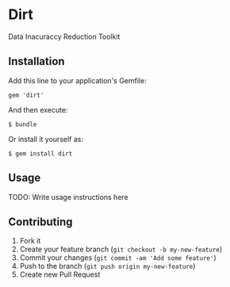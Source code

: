 # Dirt

Data Inacuraccy Reduction Toolkit

## Installation

Add this line to your application's Gemfile:

    gem 'dirt'

And then execute:

    $ bundle

Or install it yourself as:

    $ gem install dirt

## Usage

TODO: Write usage instructions here

## Contributing

1. Fork it
2. Create your feature branch (`git checkout -b my-new-feature`)
3. Commit your changes (`git commit -am 'Add some feature'`)
4. Push to the branch (`git push origin my-new-feature`)
5. Create new Pull Request
